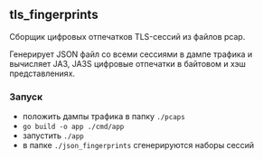 ## tls_fingerprints
Сборщик цифровых отпечатков TLS-сессий из файлов pcap.

Генерирует JSON файл со всеми сессиями в дампе трафика и вычисляет JA3, JA3S
цифровые отпечатки в байтовом и хэш представлениях. 

### Запуск 
- положить дампы трафика в папку `./pcaps`
- `go build -o app ./cmd/app`
- запустить `./app`
- в папке `./json_fingerprints` сгенерируются наборы сессий 